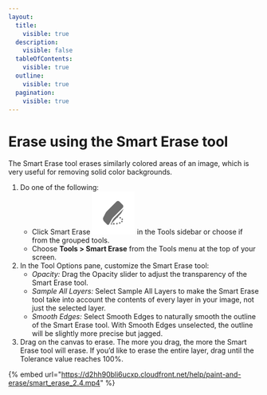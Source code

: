 ```yaml
---
layout:
  title:
    visible: true
  description:
    visible: false
  tableOfContents:
    visible: true
  outline:
    visible: true
  pagination:
    visible: true
---
```


# Erase using the Smart Erase tool

The Smart Erase tool erases similarly colored areas of an image, which is very useful for removing solid color backgrounds.

1. Do one of the following:
   * Click Smart Erase <img src="../.gitbook/assets/Smart-Erase.png" alt="" data-size="line"> in the Tools sidebar or choose if from the grouped tools.
   * Choose **Tools > Smart Erase** from the Tools menu at the top of your screen.
2. In the Tool Options pane, customize the Smart Erase tool:
   * _Opacity:_ Drag the Opacity slider to adjust the transparency of the Smart Erase tool.
   * _Sample All Layers:_ Select Sample All Layers to make the Smart Erase tool take into account the contents of every layer in your image, not just the selected layer.
   * _Smooth Edges:_ Select Smooth Edges to naturally smooth the outline of the Smart Erase tool. With Smooth Edges unselected, the outline will be slightly more precise but jagged.
3. Drag on the canvas to erase. The more you drag, the more the Smart Erase tool will erase. If you’d like to erase the entire layer, drag until the Tolerance value reaches 100%.

{% embed url="https://d2hh90bli6ucxp.cloudfront.net/help/paint-and-erase/smart_erase_2.4.mp4" %}

